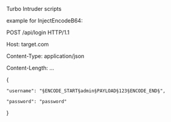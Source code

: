 Turbo Intruder scripts

example for InjectEncodeB64: 

POST /api/login HTTP/1.1 

Host: target.com 

Content-Type: application/json 

Content-Length: ... 

{

    "username": "§ENCODE_START§admin§PAYLOAD§123§ENCODE_END§",
    
    "password": "password"
    
}
